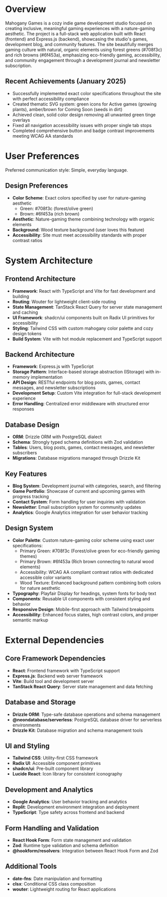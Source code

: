 # Overview

Mahogany Games is a cozy indie game development studio focused on creating inclusive, meaningful gaming experiences with a nature-gaming aesthetic. The project is a full-stack web application built with React (frontend) and Express.js (backend), showcasing the studio's games, development blog, and community features. The site beautifully merges gaming culture with natural, organic elements using forest greens (#708f3c) and rich browns (#6f453a), emphasizing eco-friendly gaming, accessibility, and community engagement through a development journal and newsletter subscription.

## Recent Achievements (January 2025)
- Successfully implemented exact color specifications throughout the site with perfect accessibility compliance
- Created thematic SVG system: green icons for Active games (growing plants), amber/brown for Coming Soon (seeds in dirt)
- Achieved clean, solid color design removing all unwanted green tinge overlays
- Fixed all navigation accessibility issues with proper single tab stops
- Completed comprehensive button and badge contrast improvements meeting WCAG AA standards

# User Preferences

Preferred communication style: Simple, everyday language.

## Design Preferences
- **Color Scheme**: Exact colors specified by user for nature-gaming aesthetic
  - Green: #708f3c (forest/olive green)
  - Brown: #6f453a (rich brown)
- **Aesthetic**: Nature-gaming theme combining technology with organic elements
- **Background**: Wood texture background (user loves this feature)
- **Accessibility**: Site must meet accessibility standards with proper contrast ratios

# System Architecture

## Frontend Architecture
- **Framework**: React with TypeScript and Vite for fast development and building
- **Routing**: Wouter for lightweight client-side routing
- **State Management**: TanStack React Query for server state management and caching
- **UI Framework**: shadcn/ui components built on Radix UI primitives for accessibility
- **Styling**: Tailwind CSS with custom mahogany color palette and cozy design tokens
- **Build System**: Vite with hot module replacement and TypeScript support

## Backend Architecture
- **Framework**: Express.js with TypeScript
- **Storage Pattern**: Interface-based storage abstraction (IStorage) with in-memory implementation
- **API Design**: RESTful endpoints for blog posts, games, contact messages, and newsletter subscriptions
- **Development Setup**: Custom Vite integration for full-stack development experience
- **Error Handling**: Centralized error middleware with structured error responses

## Database Design
- **ORM**: Drizzle ORM with PostgreSQL dialect
- **Schema**: Strongly typed schema definitions with Zod validation
- **Tables**: Users, blog posts, games, contact messages, and newsletter subscribers
- **Migrations**: Database migrations managed through Drizzle Kit

## Key Features
- **Blog System**: Development journal with categories, search, and filtering
- **Game Portfolio**: Showcase of current and upcoming games with progress tracking
- **Contact System**: Form handling for user inquiries with validation
- **Newsletter**: Email subscription system for community updates
- **Analytics**: Google Analytics integration for user behavior tracking

## Design System
- **Color Palette**: Custom nature-gaming color scheme using exact user specifications:
  - Primary Green: #708f3c (Forest/olive green for eco-friendly gaming themes)
  - Primary Brown: #6f453a (Rich brown connecting to natural wood elements)
  - Accessibility: WCAG AA compliant contrast ratios with dedicated accessible color variants
  - Wood Texture: Enhanced background pattern combining both colors for nature aesthetic
- **Typography**: Playfair Display for headings, system fonts for body text
- **Components**: Reusable UI components with consistent styling and behavior
- **Responsive Design**: Mobile-first approach with Tailwind breakpoints
- **Accessibility**: Enhanced focus states, high contrast colors, and proper semantic markup

# External Dependencies

## Core Framework Dependencies
- **React**: Frontend framework with TypeScript support
- **Express.js**: Backend web server framework
- **Vite**: Build tool and development server
- **TanStack React Query**: Server state management and data fetching

## Database and Storage
- **Drizzle ORM**: Type-safe database operations and schema management
- **@neondatabase/serverless**: PostgreSQL database driver for serverless environments
- **Drizzle Kit**: Database migration and schema management tools

## UI and Styling
- **Tailwind CSS**: Utility-first CSS framework
- **Radix UI**: Accessible component primitives
- **shadcn/ui**: Pre-built component library
- **Lucide React**: Icon library for consistent iconography

## Development and Analytics
- **Google Analytics**: User behavior tracking and analytics
- **Replit**: Development environment integration and deployment
- **TypeScript**: Type safety across frontend and backend

## Form Handling and Validation
- **React Hook Form**: Form state management and validation
- **Zod**: Runtime type validation and schema definition
- **@hookform/resolvers**: Integration between React Hook Form and Zod

## Additional Tools
- **date-fns**: Date manipulation and formatting
- **clsx**: Conditional CSS class composition
- **wouter**: Lightweight routing for React applications